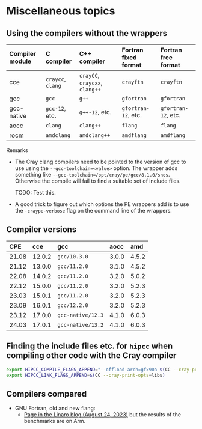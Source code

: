 # Miscellaneous topics

## Using the compilers without the wrappers

| Compiler module | C compiler        | C++ compiler                   | Fortran fixed format | Fortran free format |
|:----------------|:------------------|:-------------------------------|:---------------------|:--------------------|
| cce             | `craycc`, `clang` | `crayCC`, `craycxx`, `clang++` | `crayftn`            | `crayftn`           |
| gcc             | `gcc`             | `g++`                          | `gfortran`           | `gfortran`          |
| gcc-native      | `gcc-12`, etc.    | `g++-12`, etc.                 | `gfortran-12`, etc.  | `gfortran-12`, etc. |
| aocc            | `clang`           | `clang++`                      | `flang`              | `flang`             |
| rocm            | `amdclang`        | `amdclang++`                   | `amdflang`           | `amdflang`          |

Remarks

-   The Cray clang compilers need to be pointed to the version of gcc to use using the
    `--gcc-toolchain=<value>` option. The wrapper adds something like
    `--gcc-toolchain=/opt/cray/pe/gcc/8.1.0/snos`.
    Otherwise the compile will fail to find a suitable set of include files.

    TODO: Test this.

-   A good trick to figure out which options the PE wrappers add is to use the
    `-craype-verbose` flag on the command line of the wrappers.


## Compiler versions

| CPE   | cce    | gcc               | aocc  | amd   |
|:------|:-------|:------------------|:------|:------|
| 21.08 | 12.0.2 | `gcc/10.3.0`      | 3.0.0 | 4.5.2 |
| 21.12 | 13.0.0 | `gcc/11.2.0`      | 3.1.0 | 4.5.2 |
| 22.08 | 14.0.2 | `gcc/11.2.0`      | 3.2.0 | 5.0.2 | 
| 22.12 | 15.0.0 | `gcc/11.2.0`      | 3.2.0 | 5.2.3 |
| 23.03 | 15.0.1 | `gcc/11.2.0`      | 3.2.0 | 5.2.3 |
| 23.09 | 16.0.1 | `gcc/12.2.0`      | 3.2.0 | 5.2.3 |
| 23.12 | 17.0.0 | `gcc-native/12.3` | 4.1.0 | 6.0.3 | 
| 24.03 | 17.0.1 | `gcc-native/13.2` | 4.1.0 | 6.0.3 |


## Finding the include files etc. for `hipcc` when compiling other code with the Cray compiler

```bash
export HIPCC_COMPILE_FLAGS_APPEND="--offload-arch=gfx90a $(CC --cray-print-opts=cflags)"
export HIPCC_LINK_FLAGS_APPEND=$(CC --cray-print-opts=libs)
```


## Compilers compared

-   GNU Fortran, old and new flang:
    -   [Page in the Linaro blog (August 24, 2023)](https://www.linaro.org/blog/comparing-llvm-flang-with-other-fortran-compilers/)
        but the results of the benchmarks are on Arm.

